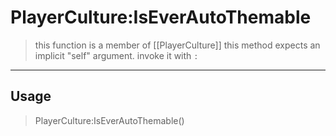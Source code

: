 # PlayerCulture:IsEverAutoThemable
> this function is a member of [[PlayerCulture]]
> this method expects an implicit "self" argument. invoke it with `:`
-----
## Usage
> PlayerCulture:IsEverAutoThemable()
